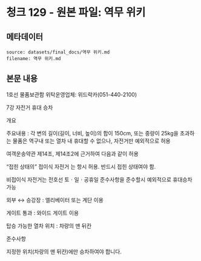 # 청크 129 - 원본 파일: 역무 위키

## 메타데이터

```
source: datasets/final_docs/역무 위키.md
filename: 역무 위키.md
```

## 본문 내용

1호선 물품보관함 위탁운영업체: 위드락카(051-440-2100)

7강 자전거 휴대 승차

개요

주요내용 : 각 변의 길이(길이, 너비, 높이)의 합이 150cm, 또는 중량이 25kg을 초과하는 물품은 역구내 또는 열차 내 휴대할 수 없으나, 자전거만 예외적으로 허용

여객운송약관 제14조, 제14조2에 근거하여 다음과 같이 허용

“접힌 상태의” 접이식 자전거 는 항시 허용. 반드시 접힌 상태여야 함.

비접이식 자전거는 전호선 토ㆍ일ㆍ공휴일 준수사항을 준수할시 예외적으로 휴대승차 가능

외부 ↔ 승강장 : 엘리베이터 또는 계단 이용

게이트 통과 : 와이드 게이트 이용

탑승 가능한 열차 위치 : 차량의 맨 뒤칸

준수사항

지정한 위치(차량의 맨 뒤칸)에만 승차하여야 합니다.
